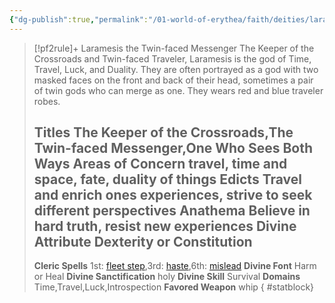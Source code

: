 ```yaml
---
{"dg-publish":true,"permalink":"/01-world-of-erythea/faith/deities/laramesis/","title":"Laramesis the Twin-faced Messenger","tags":["Deity"],"dgShowInlineTitle":true,"noteIcon":""}
---
```


>[!pf2rule]+ Laramesis the Twin-faced Messenger
>The Keeper of the Crossroads and Twin-faced Traveler, Laramesis is the god of Time, Travel, Luck, and Duality. They are often portrayed as a god with two masked faces on the front and back of their head, sometimes a pair of twin gods who can merge as one. They wears red and blue traveler robes.
> 
> **Titles**  The Keeper of the Crossroads,The Twin-faced Messenger,One Who Sees Both Ways
> **Areas of Concern**  travel, time and space, fate, duality of things
> **Edicts**  Travel and enrich ones experiences, strive to seek different perspectives
> **Anathema**  Believe in hard truth, resist new experiences
> **Divine Attribute**  Dexterity or Constitution
> ---
> **Cleric Spells** 1st: [fleet step](https://pf2easy.com/index.php?id=1336&name=fleet_step),3rd: [haste](https://pf2easy.com/index.php?id=1361&name=haste),6th: [mislead](https://pf2easy.com/index.php?id=1413&name=mislead)
> **Divine Font**  Harm or Heal
> **Divine Sanctification**  holy
> **Divine Skill**  Survival
> **Domains**  Time,Travel,Luck,Introspection
> **Favored Weapon**  whip 
{ #statblock}


 